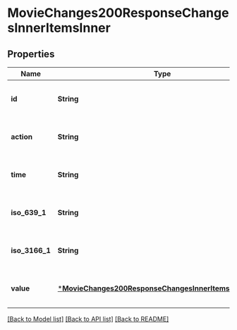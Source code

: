 # MovieChanges200ResponseChangesInnerItemsInner


## Properties
Name | Type | Description | Notes
------------ | ------------- | ------------- | -------------
**id** | **String** |  | [optional] [default to nothing]
**action** | **String** |  | [optional] [default to nothing]
**time** | **String** |  | [optional] [default to nothing]
**iso_639_1** | **String** |  | [optional] [default to nothing]
**iso_3166_1** | **String** |  | [optional] [default to nothing]
**value** | [***MovieChanges200ResponseChangesInnerItemsInnerValue**](MovieChanges200ResponseChangesInnerItemsInnerValue.md) |  | [optional] [default to nothing]


[[Back to Model list]](../README.md#models) [[Back to API list]](../README.md#api-endpoints) [[Back to README]](../README.md)


